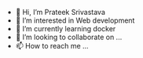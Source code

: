 - 👋 Hi, I’m Prateek Srivastava
- 👀 I’m interested in Web development
- 🌱 I’m currently learning docker
- 💞️ I’m looking to collaborate on ...
- 📫 How to reach me ...

<!---
prateeksr1998/prateeksr1998 is a ✨ special ✨ repository because its `README.md` (this file) appears on your GitHub profile.
You can click the Preview link to take a look at your changes.
--->
